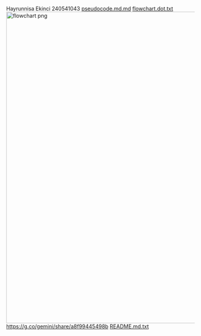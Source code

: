 Hayrunnisa Ekinci
240541043
[pseudocode.md.md](https://github.com/user-attachments/files/22932780/pseudocode.md.md)
[flowchart.dot.txt](https://github.com/user-attachments/files/22932845/flowchart.dot.txt)
<img width="1673" height="835" alt="flowchart png" src="https://github.com/user-attachments/assets/93d03c4c-7f57-40cb-96c1-56a65d0d4faa" />
https://g.co/gemini/share/a8f99445498b
[README.md.txt](https://github.com/user-attachments/files/22941032/README.md.txt)
